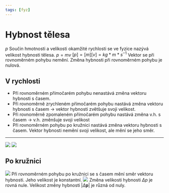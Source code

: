```yaml
---
tags: [fyz]
---
```

# Hybnost tělesa
$p$
Součin hmotnosti a velikosti okamžité rychlosti se ve fyzice nazývá velikost hybnosti tělesa.
$p = mv$ $[p] = [m][v] = kg*m*s^{-1}$
Vektor se při rovnoměrném pohybu nemění.
Změna hybnosti při rovnoměrném pohybu je nulová.
## V rychlosti
- Při rovnoměrném přímočarém pohybu nenastává změna vektoru hybnosti s časem.
- Při rovnoměrně zrychleném přímočarém pohybu nastává změna vektoru hybnosti s časem -> vektor hybnosti zvětšuje svoji velikost.
- Při rovnoměrně zpomaleném přímočarém pohybu nastává změna v.h. s časem -> v.h. změnšuje svoji velikost
- Při rovnoměrném pohybu po kružnici nastává změna vektoru hybnosti s časem. Vektor hybnosti nemění svoji velikost, ale mění se jeho směr.

---

![](Pasted%20image%2020211220095452.png)
![](Pasted%20image%2020211220095727.png)
 ## Po kružnici
 ![](Pasted%20image%2020211220095757.png)
 Při rovnoměrném pohybu po kružnici se s časem mění směr vektoru hybnosti. Jeho velikost je konstantní.
 ![](Pasted%20image%2020211220100010.png)
 Změna velikosti hybnosti $\Delta p$ je rovná nule.
 Velikost změny hybnosti $|\Delta \textbf{p}|$ je různá od nuly.